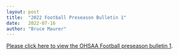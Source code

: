 ```yaml
---
layout: post
title:  "2022 Football Preseason Bulletin 1"
date:   2022-07-16
author: "Bruce Maurer"
---
```


[Please click here to view the OHSAA Football preseason bulletin
1](https://storage.googleapis.com/ohsaa-websites/bulletins/2022/2022-preseason-bulletin-1.pdf).
